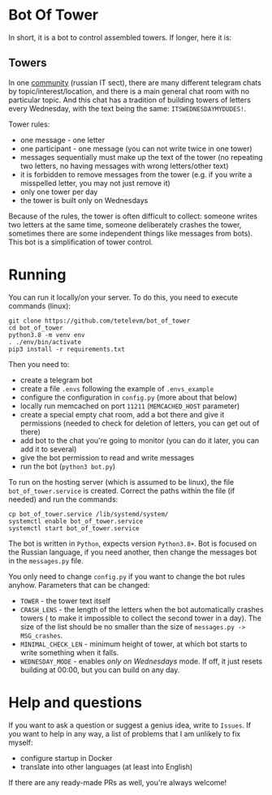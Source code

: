 # Bot Of Tower

In short, it is a bot to control assembled towers.
If longer, here it is:

## Towers

In one [community](https://vas3k.club) (russian IT sect), there are many
different telegram chats by topic/interest/location, and there is a main general
chat room with no particular topic.
And this chat has a tradition of building towers of letters every Wednesday,
with the text being the same: `ITSWEDNESDAYMYDUDES!`.

Tower rules:
- one message - one letter
- one participant - one message (you can not write twice in one tower)
- messages sequentially must make up the text of the tower (no repeating two
  letters, no having messages with wrong letters/other text)
- it is forbidden to remove messages from the tower (e.g. if you write a
  misspelled letter, you may not just remove it)
- only one tower per day
- the tower is built only on Wednesdays

Because of the rules, the tower is often difficult to collect: someone writes
two letters at the same time, someone deliberately crashes the tower, sometimes
there are some independent things like messages from bots).
This bot is a simplification of tower control.

# Running

You can run it locally/on your server.
To do this, you need to execute commands (linux):
```shell
git clone https://github.com/tetelevm/bot_of_tower
cd bot_of_tower
python3.8 -m venv env
. ./env/bin/activate
pip3 install -r requirements.txt
```

Then you need to:
- create a telegram bot
- create a file `.envs` following the example of `.envs_example`
- configure the configuration in `config.py` (more about that below)
- locally run memcached on port `11211` (`MEMCACHED_HOST` parameter)
- create a special empty chat room, add a bot there and give it permissions
    (needed to check for deletion of letters, you can get out of there)
- add bot to the chat you're going to monitor (you can do it later, you can add
    it to several)
- give the bot permission to read and write messages
- run the bot (`python3 bot.py`)

To run on the hosting server (which is assumed to be linux), the file 
`bot_of_tower.service` is created. Correct the paths within the file (if needed)
and run the commands:

```shell
cp bot_of_tower.service /lib/systemd/system/
systemctl enable bot_of_tower.service
systemctl start bot_of_tower.service
```

The bot is written in `Python`, expects version `Python3.8+`.
Bot is focused on the Russian language, if you need another, then change the
messages bot in the `messages.py` file.

You only need to change `config.py` if you want to change the bot rules anyhow.
Parameters that can be changed:
- `TOWER` - the tower text itself
- `CRASH_LENS` - the length of the letters when the bot automatically crashes 
  towers ( to make it impossible to collect the second tower in a day). The size
  of the list should be no smaller than the size of `messages.py -> MSG_crashes`.
- `MINIMAL_CHECK_LEN` - minimum height of tower, at which bot starts to write
  something when it falls.
- `WEDNESDAY_MODE` - enables _only on Wednesdays_ mode. If off, it just resets
  building at 00:00, but you can build on any day.

# Help and questions

If you want to ask a question or suggest a genius idea, write to `Issues`.
If you want to help in any way, a list of problems that I am unlikely to fix
myself:
- configure startup in Docker
- translate into other languages (at least into English)

If there are any ready-made PRs as well, you're always welcome!
